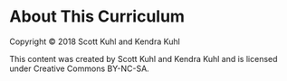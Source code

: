 # About This Curriculum

Copyright © 2018 Scott Kuhl and Kendra Kuhl

This content was created by Scott Kuhl and Kendra Kuhl and is licensed under Creative Commons BY-NC-SA.
